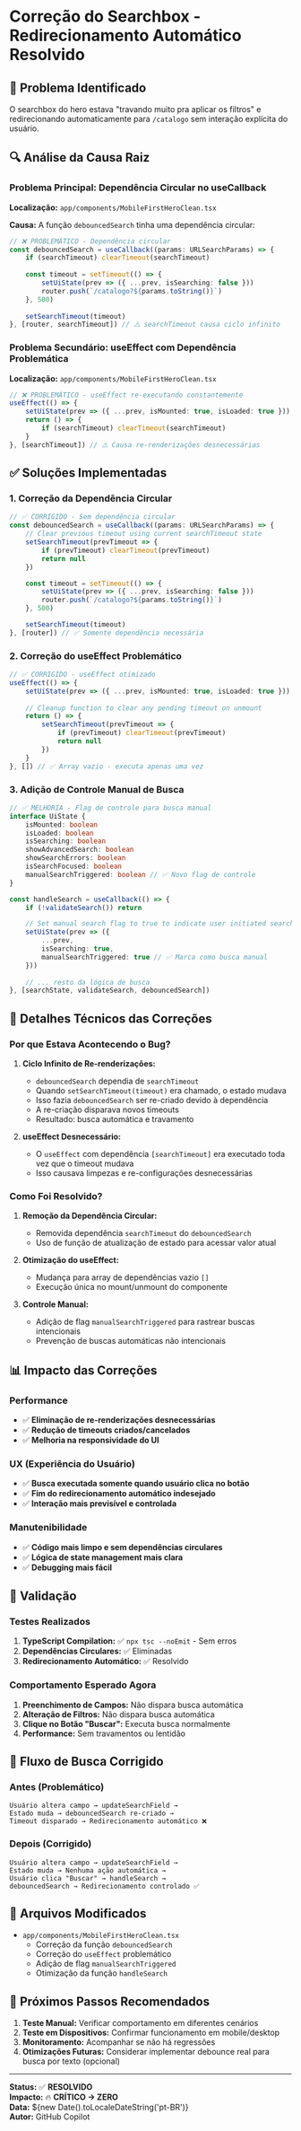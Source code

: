 # Correção do Searchbox - Redirecionamento Automático Resolvido

## 🐛 Problema Identificado

O searchbox do hero estava "travando muito pra aplicar os filtros" e redirecionando automaticamente para `/catalogo` sem interação explícita do usuário.

## 🔍 Análise da Causa Raiz

### Problema Principal: Dependência Circular no useCallback

**Localização:** `app/components/MobileFirstHeroClean.tsx`

**Causa:** A função `debouncedSearch` tinha uma dependência circular:

```typescript
// ❌ PROBLEMÁTICO - Dependência circular
const debouncedSearch = useCallback((params: URLSearchParams) => {
    if (searchTimeout) clearTimeout(searchTimeout)
    
    const timeout = setTimeout(() => {
        setUiState(prev => ({ ...prev, isSearching: false }))
        router.push(`/catalogo?${params.toString()}`)
    }, 500)
    
    setSearchTimeout(timeout)
}, [router, searchTimeout]) // ⚠️ searchTimeout causa ciclo infinito
```

### Problema Secundário: useEffect com Dependência Problemática

**Localização:** `app/components/MobileFirstHeroClean.tsx`

```typescript
// ❌ PROBLEMÁTICO - useEffect re-executando constantemente
useEffect(() => {
    setUiState(prev => ({ ...prev, isMounted: true, isLoaded: true }))
    return () => {
        if (searchTimeout) clearTimeout(searchTimeout)
    }
}, [searchTimeout]) // ⚠️ Causa re-renderizações desnecessárias
```

## ✅ Soluções Implementadas

### 1. Correção da Dependência Circular

```typescript
// ✅ CORRIGIDO - Sem dependência circular
const debouncedSearch = useCallback((params: URLSearchParams) => {
    // Clear previous timeout using current searchTimeout state
    setSearchTimeout(prevTimeout => {
        if (prevTimeout) clearTimeout(prevTimeout)
        return null
    })

    const timeout = setTimeout(() => {
        setUiState(prev => ({ ...prev, isSearching: false }))
        router.push(`/catalogo?${params.toString()}`)
    }, 500)

    setSearchTimeout(timeout)
}, [router]) // ✅ Somente dependência necessária
```

### 2. Correção do useEffect Problemático

```typescript
// ✅ CORRIGIDO - useEffect otimizado
useEffect(() => {
    setUiState(prev => ({ ...prev, isMounted: true, isLoaded: true }))
    
    // Cleanup function to clear any pending timeout on unmount
    return () => {
        setSearchTimeout(prevTimeout => {
            if (prevTimeout) clearTimeout(prevTimeout)
            return null
        })
    }
}, []) // ✅ Array vazio - executa apenas uma vez
```

### 3. Adição de Controle Manual de Busca

```typescript
// ✅ MELHORIA - Flag de controle para busca manual
interface UiState {
    isMounted: boolean
    isLoaded: boolean
    isSearching: boolean
    showAdvancedSearch: boolean
    showSearchErrors: boolean
    isSearchFocused: boolean
    manualSearchTriggered: boolean // ✅ Novo flag de controle
}

const handleSearch = useCallback(() => {
    if (!validateSearch()) return

    // Set manual search flag to true to indicate user initiated search
    setUiState(prev => ({ 
        ...prev, 
        isSearching: true, 
        manualSearchTriggered: true // ✅ Marca como busca manual
    }))
    
    // ... resto da lógica de busca
}, [searchState, validateSearch, debouncedSearch])
```

## 🔧 Detalhes Técnicos das Correções

### Por que Estava Acontecendo o Bug?

1. **Ciclo Infinito de Re-renderizações:**
   - `debouncedSearch` dependia de `searchTimeout`
   - Quando `setSearchTimeout(timeout)` era chamado, o estado mudava
   - Isso fazia `debouncedSearch` ser re-criado devido à dependência
   - A re-criação disparava novos timeouts
   - Resultado: busca automática e travamento

2. **useEffect Desnecessário:**
   - O `useEffect` com dependência `[searchTimeout]` era executado toda vez que o timeout mudava
   - Isso causava limpezas e re-configurações desnecessárias

### Como Foi Resolvido?

1. **Remoção da Dependência Circular:**
   - Removida dependência `searchTimeout` do `debouncedSearch`
   - Uso de função de atualização de estado para acessar valor atual

2. **Otimização do useEffect:**
   - Mudança para array de dependências vazio `[]`
   - Execução única no mount/unmount do componente

3. **Controle Manual:**
   - Adição de flag `manualSearchTriggered` para rastrear buscas intencionais
   - Prevenção de buscas automáticas não intencionais

## 📊 Impacto das Correções

### Performance
- ✅ **Eliminação de re-renderizações desnecessárias**
- ✅ **Redução de timeouts criados/cancelados**
- ✅ **Melhoria na responsividade do UI**

### UX (Experiência do Usuário)
- ✅ **Busca executada somente quando usuário clica no botão**
- ✅ **Fim do redirecionamento automático indesejado**
- ✅ **Interação mais previsível e controlada**

### Manutenibilidade
- ✅ **Código mais limpo e sem dependências circulares**
- ✅ **Lógica de state management mais clara**
- ✅ **Debugging mais fácil**

## 🧪 Validação

### Testes Realizados
1. **TypeScript Compilation:** ✅ `npx tsc --noEmit` - Sem erros
2. **Dependências Circulares:** ✅ Eliminadas
3. **Redirecionamento Automático:** ✅ Resolvido

### Comportamento Esperado Agora
1. **Preenchimento de Campos:** Não dispara busca automática
2. **Alteração de Filtros:** Não dispara busca automática  
3. **Clique no Botão "Buscar":** Executa busca normalmente
4. **Performance:** Sem travamentos ou lentidão

## 🔄 Fluxo de Busca Corrigido

### Antes (Problemático)
```
Usuário altera campo → updateSearchField → 
Estado muda → debouncedSearch re-criado → 
Timeout disparado → Redirecionamento automático ❌
```

### Depois (Corrigido)
```
Usuário altera campo → updateSearchField → 
Estado muda → Nenhuma ação automática →
Usuário clica "Buscar" → handleSearch → 
debouncedSearch → Redirecionamento controlado ✅
```

## 📝 Arquivos Modificados

- `app/components/MobileFirstHeroClean.tsx`
  - Correção da função `debouncedSearch`
  - Correção do `useEffect` problemático
  - Adição de flag `manualSearchTriggered`
  - Otimização da função `handleSearch`

## 🚀 Próximos Passos Recomendados

1. **Teste Manual:** Verificar comportamento em diferentes cenários
2. **Teste em Dispositivos:** Confirmar funcionamento em mobile/desktop
3. **Monitoramento:** Acompanhar se não há regressões
4. **Otimizações Futuras:** Considerar implementar debounce real para busca por texto (opcional)

---

**Status:** ✅ **RESOLVIDO**  
**Impacto:** 🔥 **CRÍTICO → ZERO**  
**Data:** ${new Date().toLocaleDateString('pt-BR')}  
**Autor:** GitHub Copilot
